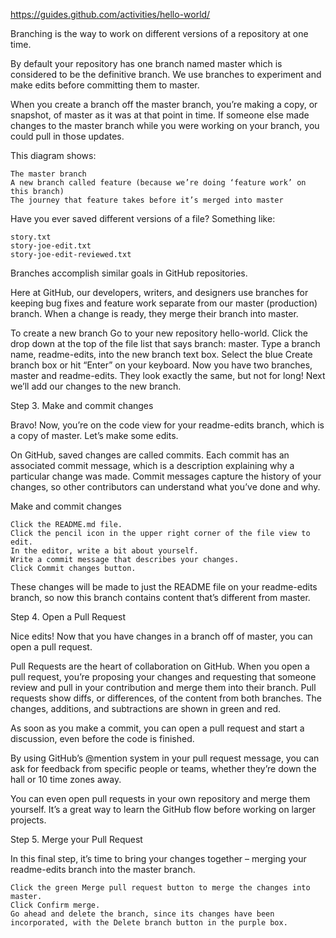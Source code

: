 https://guides.github.com/activities/hello-world/

Branching is the way to work on different versions of a repository at one time.

By default your repository has one branch named master which is considered to be the definitive branch. We use branches to experiment and make edits before committing them to master.

When you create a branch off the master branch, you’re making a copy, or snapshot, of master as it was at that point in time. If someone else made changes to the master branch while you were working on your branch, you could pull in those updates.

This diagram shows:

    The master branch
    A new branch called feature (because we’re doing ‘feature work’ on this branch)
    The journey that feature takes before it’s merged into master

Have you ever saved different versions of a file? Something like:

    story.txt
    story-joe-edit.txt
    story-joe-edit-reviewed.txt

Branches accomplish similar goals in GitHub repositories.

Here at GitHub, our developers, writers, and designers use branches for keeping bug fixes and feature work separate from our master (production) branch. When a change is ready, they merge their branch into master.

To create a new branch
    Go to your new repository hello-world.
    Click the drop down at the top of the file list that says branch: master.
    Type a branch name, readme-edits, into the new branch text box.
    Select the blue Create branch box or hit “Enter” on your keyboard.
Now you have two branches, master and readme-edits. They look exactly the same, but not for long! Next we’ll add our changes to the new branch.


Step 3. Make and commit changes

Bravo! Now, you’re on the code view for your readme-edits branch, which is a copy of master. Let’s make some edits.

On GitHub, saved changes are called commits. Each commit has an associated commit message, which is a description explaining why a particular change was made. Commit messages capture the history of your changes, so other contributors can understand what you’ve done and why.

Make and commit changes

    Click the README.md file.
    Click the pencil icon in the upper right corner of the file view to edit.
    In the editor, write a bit about yourself.
    Write a commit message that describes your changes.
    Click Commit changes button.
 
 These changes will be made to just the README file on your readme-edits branch, so now this branch contains content that’s different from master.
 
 Step 4. Open a Pull Request

Nice edits! Now that you have changes in a branch off of master, you can open a pull request.

Pull Requests are the heart of collaboration on GitHub. When you open a pull request, you’re proposing your changes and requesting that someone review and pull in your contribution and merge them into their branch. Pull requests show diffs, or differences, of the content from both branches. The changes, additions, and subtractions are shown in green and red.

As soon as you make a commit, you can open a pull request and start a discussion, even before the code is finished.

By using GitHub’s @mention system in your pull request message, you can ask for feedback from specific people or teams, whether they’re down the hall or 10 time zones away.

You can even open pull requests in your own repository and merge them yourself. It’s a great way to learn the GitHub flow before working on larger projects.

Step 5. Merge your Pull Request

In this final step, it’s time to bring your changes together – merging your readme-edits branch into the master branch.

    Click the green Merge pull request button to merge the changes into master.
    Click Confirm merge.
    Go ahead and delete the branch, since its changes have been incorporated, with the Delete branch button in the purple box.
